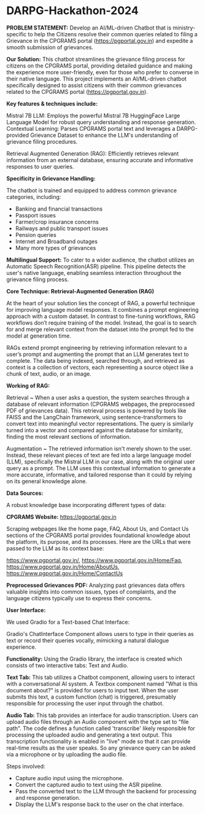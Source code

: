 # DARPG-Hackathon-2024

**PROBLEM STATEMENT:**
Develop an AI/ML-driven Chatbot that is ministry-specific to help the Citizens resolve their common queries related to filing a Grievance in the CPGRAMS portal (https://pgportal.gov.in) and expedite a smooth submission of grievances.

**Our Solution:**
This chatbot streamlines the grievance filing process for citizens on the CPGRAMS portal, providing detailed guidance and making the experience more user-friendly, even for those who prefer to converse in their native language.
This project implements an AI/ML-driven chatbot specifically designed to assist citizens with their common grievances related to the CPGRAMS portal (https://pgportal.gov.in). 

**Key features & techniques include:**

Mistral 7B LLM: Employs the powerful Mistral 7B HuggingFace Large Language Model for robust query understanding and response generation.
Contextual Learning: Parses CPGRAMS portal text and leverages a DARPG-provided Grievance Dataset to enhance the LLM's understanding of grievance filing procedures.

Retrieval Augmented Generation (RAG): Efficiently retrieves relevant information from an external database, ensuring accurate and informative responses to user queries.

**Specificity in Grievance Handling:** 

The chatbot is trained and equipped to address common grievance categories, including:
- Banking and financial transactions
- Passport issues
- Farmer/crop insurance concerns
- Railways and public transport issues
- Pension queries
- Internet and Broadband outages
- Many more types of grievances

**Multilingual Support:** To cater to a wider audience, the chatbot utilizes an Automatic Speech Recognition(ASR) pipeline. This pipeline detects the user's native language, enabling seamless interaction throughout the grievance filing process.

**Core Technique: Retrieval-Augmented Generation (RAG)**

At the heart of your solution lies the concept of RAG, a powerful technique for improving language model responses. 
It combines a prompt engineering approach with a custom dataset. In contrast to fine-tuning workflows, RAG workflows don’t require training of the model. Instead, the goal is to search for and merge relevant context from the dataset into the prompt fed to the model at generation time. 

RAGs extend prompt engineering by retrieving information relevant to a user’s prompt and augmenting the prompt that an LLM generates text to complete. The data being indexed, searched through, and retrieved as context is a collection of vectors, each representing a source object like a chunk of text, audio, or an image.

**Working of RAG:**

Retrieval ~ When a user asks a question, the system searches through a database of relevant information (CPGRAMS webpages, the preprocessed PDF of grievances data). This retrieval process is powered by tools like FAISS and the LangChain framework, using sentence-transformers to convert text into meaningful vector representations. The query is similarly turned into a vector and compared against the database for similarity, finding the most relevant sections of information.

Augmentation ~ The retrieved information isn't merely shown to the user. Instead, these relevant pieces of text are fed into a large language model (LLM), specifically the Mistral LLM in our case, along with the original user query as a prompt. The LLM uses this contextual information to generate a more accurate, informative, and tailored response than it could by relying on its general knowledge alone.

****Data Sources:****

A robust knowledge base incorporating different types of data:

**CPGRAMS Website:** https://pgportal.gov.in

Scraping webpages like the home page, FAQ, About Us, and Contact Us sections of the CPGRAMS portal provides foundational knowledge about the platform, its purpose, and its processes.
Here are the URLs that were passed to the LLM as its context base:

https://www.pgportal.gov.in/,
https://www.pgportal.gov.in/Home/Faq,
https://www.pgportal.gov.in/Home/AboutUs,
https://www.pgportal.gov.in/Home/ContactUs

**Preprocessed Grievances PDF:**
Analyzing past grievances data offers valuable insights into common issues, types of complaints, and the language citizens typically use to express their concerns.

**User Interface:**

We used Gradio for a Text-based Chat Interface:

Gradio's ChatInterface Component allows users to type in their queries as text or record their queries vocally, mimicking a natural dialogue experience.

**Functionality:**
Using the Gradio library, the interface is created which consists of two interactive tabs: Text and Audio.

**Text Tab:**
This tab utilizes a Chatbot component, allowing users to interact with a conversational AI system.
A Textbox component named "What is this document about?" is provided for users to input text.
When the user submits this text, a custom function (chat) is triggered, presumably responsible for processing the user input through the chatbot.

**Audio Tab:**
This tab provides an interface for audio transcription.
Users can upload audio files through an Audio component with the type set to "file path".
The code defines a function called 'transcribe' likely responsible for processing the uploaded audio and generating a text output.
This transcription functionality is enabled in "live" mode so that it can provide real-time results as the user speaks.
So any grievance query can be asked via a microphone or by uploading the audio file.

Steps involved:
- Capture audio input using the microphone.
- Convert the captured audio to text using the ASR pipeline.
- Pass the converted text to the LLM through the backend for processing and response generation.
- Display the LLM's response back to the user on the chat interface.


  


